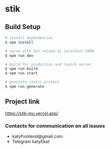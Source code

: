 # stik

## Build Setup

```bash
# install dependencies
$ npm install

# serve with hot reload at localhost:3000
$ npm run dev

# build for production and launch server
$ npm run build
$ npm run start

# generate static project
$ npm run generate
```

## Project link

https://stik-mu.vercel.app/



### Contacts for communication on all issues

<ul>
    <li>katyfrontend@gmail.com</li>
    <li>Telegram katyEkat</li>
</ul>
